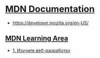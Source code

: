 # [MDN Documentation](../index.md)

- <a href="https://developer.mozilla.org/en-US/" target="_blank">https://developer.mozilla.org/en-US/</a>

## [MDN Learning Area](#)

- [1. Изучите веб-разработку](<./1. MDN Learning Area/1. Изучите веб-разработку.md>)
